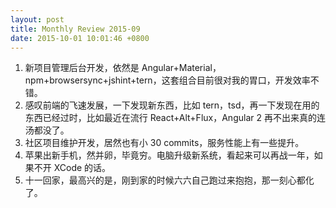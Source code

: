```yaml
---
layout: post
title: Monthly Review 2015-09
date: 2015-10-01 10:01:46 +0800
---
```


1. 新项目管理后台开发，依然是 Angular+Material，npm+browsersync+jshint+tern，这套组合目前很对我的胃口，开发效率不错。
2. 感叹前端的飞速发展，一下发现新东西，比如 tern，tsd，再一下发现在用的东西已经过时，比如最近在流行 React+Alt+Flux，Angular 2 再不出来真的连汤都没了。
3. 社区项目维护开发，居然也有小 30 commits，服务性能上有一些提升。
4. 苹果出新手机，然并卵，毕竟穷。电脑升级新系统，看起来可以再战一年，如果不开 XCode 的话。
5. 十一回家，最高兴的是，刚到家的时候六六自己跑过来抱抱，那一刻心都化了。
